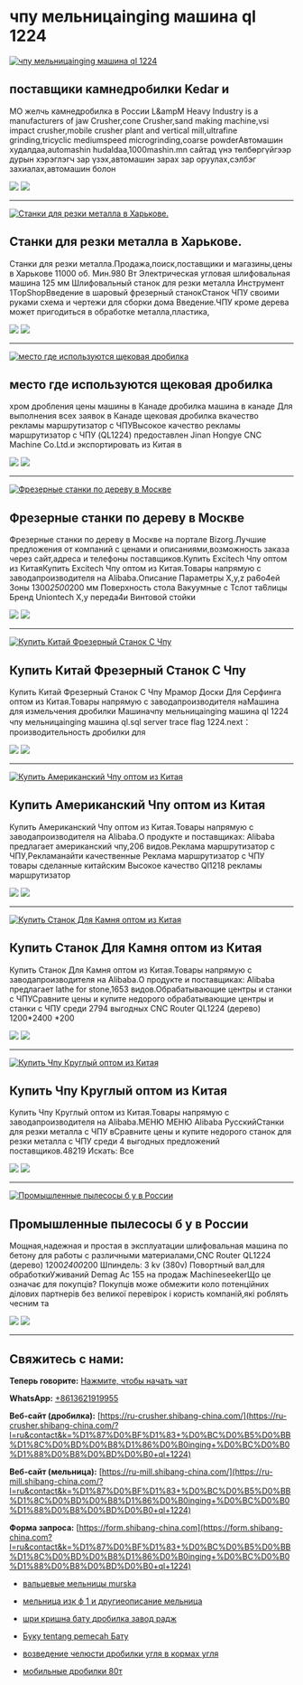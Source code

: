 # чпу мельницаinging машина ql 1224

<a href="https://swt.shibang-china.com/?n=lxq&l=ru&img&k=%D1%87%D0%BF%D1%83+%D0%BC%D0%B5%D0%BB%D1%8C%D0%BD%D0%B8%D1%86%D0%B0inging+%D0%BC%D0%B0%D1%88%D0%B8%D0%BD%D0%B0+ql+1224" target="_blank">![чпу мельницаinging машина ql 1224](http://static.shibang-china.com/all-800x300/760.jpg)</a>

## поставщики камнедробилки Kedar и
МО желчь камнедробилка в России L&ampM Heavy Industry is a manufacturers of jaw Crusher,cone Crusher,sand making machine,vsi impact crusher,mobile crusher plant and vertical mill,ultrafine grinding,tricyclic mediumspeed microgrinding,coarse powderАвтомашин худалдаа,automashin hudaldaa,1000mashin.mn сайтад үнэ төлбөргүйгээр дурын хэрэглэгч зар үзэх,автомашин зарах зар оруулах,сэлбэг захиалах,автомашин болон


<a href="https://whatsapp.shibangsoft.com/WhatsApp.php" target="_blank" title="WhatsApp">![](http://static.shibang-china.com/icon/whatsapp.png)</a> <a href="https://swt.shibang-china.com/?n=lxq&l=ru&icon&k=%D1%87%D0%BF%D1%83+%D0%BC%D0%B5%D0%BB%D1%8C%D0%BD%D0%B8%D1%86%D0%B0inging+%D0%BC%D0%B0%D1%88%D0%B8%D0%BD%D0%B0+ql+1224" target="_blank">![](http://static.shibang-china.com/icon/chat-ru.png)</a>

---

<a href="https://swt.shibang-china.com/?n=lxq&l=ru&img&k=%D1%87%D0%BF%D1%83+%D0%BC%D0%B5%D0%BB%D1%8C%D0%BD%D0%B8%D1%86%D0%B0inging+%D0%BC%D0%B0%D1%88%D0%B8%D0%BD%D0%B0+ql+1224" target="_blank">![Станки для резки металла в Харькове.](http://static.shibang-china.com/all-800x300/73.jpg)</a>

## Станки для резки металла в Харькове.
Станки для резки металла.Продажа,поиск,поставщики и магазины,цены в Харькове 11000 об. Мин.980 Вт Электрическая угловая шлифовальная машина 125 мм Шлифовальный станок для резки металла Инструмент 1TopShopВведение в шаровый фрезерный станокСтанок ЧПУ своими руками схема и чертежи для сборки дома Введение.ЧПУ кроме дерева может пригодиться в обработке металла,пластика,


<a href="https://whatsapp.shibangsoft.com/WhatsApp.php" target="_blank" title="WhatsApp">![](http://static.shibang-china.com/icon/whatsapp.png)</a> <a href="https://swt.shibang-china.com/?n=lxq&l=ru&icon&k=%D1%87%D0%BF%D1%83+%D0%BC%D0%B5%D0%BB%D1%8C%D0%BD%D0%B8%D1%86%D0%B0inging+%D0%BC%D0%B0%D1%88%D0%B8%D0%BD%D0%B0+ql+1224" target="_blank">![](http://static.shibang-china.com/icon/chat-ru.png)</a>

---

<a href="https://swt.shibang-china.com/?n=lxq&l=ru&img&k=%D1%87%D0%BF%D1%83+%D0%BC%D0%B5%D0%BB%D1%8C%D0%BD%D0%B8%D1%86%D0%B0inging+%D0%BC%D0%B0%D1%88%D0%B8%D0%BD%D0%B0+ql+1224" target="_blank">![место где используются щековая дробилка](http://static.shibang-china.com/all-800x300/886.jpg)</a>

## место где используются щековая дробилка
хром дробления цены машины в Канаде дробилка машина в канаде Для выполнения всех заявок в Канаде щековая дробилка вкачество рекламы маршрутизатор с ЧПУВысокое качество рекламы маршрутизатор с ЧПУ (QL1224) предоставлен Jinan Hongye CNC Machine Co.Ltd.и экспортировать из Китая в


<a href="https://whatsapp.shibangsoft.com/WhatsApp.php" target="_blank" title="WhatsApp">![](http://static.shibang-china.com/icon/whatsapp.png)</a> <a href="https://swt.shibang-china.com/?n=lxq&l=ru&icon&k=%D1%87%D0%BF%D1%83+%D0%BC%D0%B5%D0%BB%D1%8C%D0%BD%D0%B8%D1%86%D0%B0inging+%D0%BC%D0%B0%D1%88%D0%B8%D0%BD%D0%B0+ql+1224" target="_blank">![](http://static.shibang-china.com/icon/chat-ru.png)</a>

---

<a href="https://swt.shibang-china.com/?n=lxq&l=ru&img&k=%D1%87%D0%BF%D1%83+%D0%BC%D0%B5%D0%BB%D1%8C%D0%BD%D0%B8%D1%86%D0%B0inging+%D0%BC%D0%B0%D1%88%D0%B8%D0%BD%D0%B0+ql+1224" target="_blank">![Фрезерные станки по дереву в Москве](http://static.shibang-china.com/all-800x300/1042.jpg)</a>

## Фрезерные станки по дереву в Москве
Фрезерные станки по дереву в Москве на портале Bizorg.Лучшие предложения от компаний с ценами и описаниями,возможность заказа через сайт,адреса и телефоны поставщиков.Купить Excitech Чпу оптом из КитаяКупить Excitech Чпу оптом из Китая.Товары напрямую с заводапроизводителя на Alibaba.Описание Параметры X,y,z ра6о4ей 3оны 1300*2500*200 мм Поверхность стола Вакуумные с Тслот та6лицы Бренд Uniontech X,y переда4и Винтовой стойки


<a href="https://whatsapp.shibangsoft.com/WhatsApp.php" target="_blank" title="WhatsApp">![](http://static.shibang-china.com/icon/whatsapp.png)</a> <a href="https://swt.shibang-china.com/?n=lxq&l=ru&icon&k=%D1%87%D0%BF%D1%83+%D0%BC%D0%B5%D0%BB%D1%8C%D0%BD%D0%B8%D1%86%D0%B0inging+%D0%BC%D0%B0%D1%88%D0%B8%D0%BD%D0%B0+ql+1224" target="_blank">![](http://static.shibang-china.com/icon/chat-ru.png)</a>

---

<a href="https://swt.shibang-china.com/?n=lxq&l=ru&img&k=%D1%87%D0%BF%D1%83+%D0%BC%D0%B5%D0%BB%D1%8C%D0%BD%D0%B8%D1%86%D0%B0inging+%D0%BC%D0%B0%D1%88%D0%B8%D0%BD%D0%B0+ql+1224" target="_blank">![Купить Китай Фрезерный Станок С Чпу](http://static.shibang-china.com/all-800x300/749.jpg)</a>

## Купить Китай Фрезерный Станок С Чпу
Купить Китай Фрезерный Станок С Чпу Мрамор Доски Для Серфинга оптом из Китая.Товары напрямую с заводапроизводителя наМашина для измельчения дробилки Машиначпу мельницаinging машина ql 1224 чпу мельницаinging машина ql.sql server trace flag 1224.next：производительность дробилки для


<a href="https://whatsapp.shibangsoft.com/WhatsApp.php" target="_blank" title="WhatsApp">![](http://static.shibang-china.com/icon/whatsapp.png)</a> <a href="https://swt.shibang-china.com/?n=lxq&l=ru&icon&k=%D1%87%D0%BF%D1%83+%D0%BC%D0%B5%D0%BB%D1%8C%D0%BD%D0%B8%D1%86%D0%B0inging+%D0%BC%D0%B0%D1%88%D0%B8%D0%BD%D0%B0+ql+1224" target="_blank">![](http://static.shibang-china.com/icon/chat-ru.png)</a>

---

<a href="https://swt.shibang-china.com/?n=lxq&l=ru&img&k=%D1%87%D0%BF%D1%83+%D0%BC%D0%B5%D0%BB%D1%8C%D0%BD%D0%B8%D1%86%D0%B0inging+%D0%BC%D0%B0%D1%88%D0%B8%D0%BD%D0%B0+ql+1224" target="_blank">![Купить Американский Чпу оптом из Китая](http://static.shibang-china.com/all-800x300/485.jpg)</a>

## Купить Американский Чпу оптом из Китая
Купить Американский Чпу оптом из Китая.Товары напрямую с заводапроизводителя на Alibaba.О продукте и поставщиках: Alibaba предлагает американский чпу,206 видов.Реклама маршрутизатор с ЧПУ,Рекламанайти качественные Реклама маршрутизатор с ЧПУ товары сделанные китайским Высокое качество Ql1218 рекламы маршрутизатор


<a href="https://whatsapp.shibangsoft.com/WhatsApp.php" target="_blank" title="WhatsApp">![](http://static.shibang-china.com/icon/whatsapp.png)</a> <a href="https://swt.shibang-china.com/?n=lxq&l=ru&icon&k=%D1%87%D0%BF%D1%83+%D0%BC%D0%B5%D0%BB%D1%8C%D0%BD%D0%B8%D1%86%D0%B0inging+%D0%BC%D0%B0%D1%88%D0%B8%D0%BD%D0%B0+ql+1224" target="_blank">![](http://static.shibang-china.com/icon/chat-ru.png)</a>

---

<a href="https://swt.shibang-china.com/?n=lxq&l=ru&img&k=%D1%87%D0%BF%D1%83+%D0%BC%D0%B5%D0%BB%D1%8C%D0%BD%D0%B8%D1%86%D0%B0inging+%D0%BC%D0%B0%D1%88%D0%B8%D0%BD%D0%B0+ql+1224" target="_blank">![Купить Станок Для Камня оптом из Китая](http://static.shibang-china.com/all-800x300/1107.jpg)</a>

## Купить Станок Для Камня оптом из Китая
Купить Станок Для Камня оптом из Китая.Товары напрямую с заводапроизводителя на Alibaba.О продукте и поставщиках: Alibaba предлагает lathe for stone,1653 видов.Обрабатывающие центры и станки с ЧПУСравните цены и купите недорого обрабатывающие центры и станки с ЧПУ среди 2794 выгодных CNC Router QL1224 (дерево) 1200*2400 *200


<a href="https://whatsapp.shibangsoft.com/WhatsApp.php" target="_blank" title="WhatsApp">![](http://static.shibang-china.com/icon/whatsapp.png)</a> <a href="https://swt.shibang-china.com/?n=lxq&l=ru&icon&k=%D1%87%D0%BF%D1%83+%D0%BC%D0%B5%D0%BB%D1%8C%D0%BD%D0%B8%D1%86%D0%B0inging+%D0%BC%D0%B0%D1%88%D0%B8%D0%BD%D0%B0+ql+1224" target="_blank">![](http://static.shibang-china.com/icon/chat-ru.png)</a>

---

<a href="https://swt.shibang-china.com/?n=lxq&l=ru&img&k=%D1%87%D0%BF%D1%83+%D0%BC%D0%B5%D0%BB%D1%8C%D0%BD%D0%B8%D1%86%D0%B0inging+%D0%BC%D0%B0%D1%88%D0%B8%D0%BD%D0%B0+ql+1224" target="_blank">![Купить Чпу Круглый оптом из Китая](http://static.shibang-china.com/all-800x300/1061.jpg)</a>

## Купить Чпу Круглый оптом из Китая
Купить Чпу Круглый оптом из Китая.Товары напрямую с заводапроизводителя на Alibaba.МЕНЮ МЕНЮ Alibaba PусскийСтанки для резки металла с ЧПУ вСравните цены и купите недорого станок для резки металла с ЧПУ среди 4 выгодных предложений поставщиков.48219 Искать: Все


<a href="https://whatsapp.shibangsoft.com/WhatsApp.php" target="_blank" title="WhatsApp">![](http://static.shibang-china.com/icon/whatsapp.png)</a> <a href="https://swt.shibang-china.com/?n=lxq&l=ru&icon&k=%D1%87%D0%BF%D1%83+%D0%BC%D0%B5%D0%BB%D1%8C%D0%BD%D0%B8%D1%86%D0%B0inging+%D0%BC%D0%B0%D1%88%D0%B8%D0%BD%D0%B0+ql+1224" target="_blank">![](http://static.shibang-china.com/icon/chat-ru.png)</a>

---

<a href="https://swt.shibang-china.com/?n=lxq&l=ru&img&k=%D1%87%D0%BF%D1%83+%D0%BC%D0%B5%D0%BB%D1%8C%D0%BD%D0%B8%D1%86%D0%B0inging+%D0%BC%D0%B0%D1%88%D0%B8%D0%BD%D0%B0+ql+1224" target="_blank">![Промышленные пылесосы б у в России](http://static.shibang-china.com/all-800x300/662.jpg)</a>

## Промышленные пылесосы б у в России
Мощная,надежная и простая в эксплуатации шлифовальная машина по бетону для работы с различными материалами,CNC Router QL1224 (дерево) 1200*2400*200 Шпиндель: 3 kv (380v) Повортный вал,для обработкиУживаний Demag Ac 155 на продаж MachineseekerЩо це означає для покупців? Покупців може обмежити коло потенційних ділових партнерів без великої перевірок і користь компаній,які роблять чесним та


<a href="https://whatsapp.shibangsoft.com/WhatsApp.php" target="_blank" title="WhatsApp">![](http://static.shibang-china.com/icon/whatsapp.png)</a> <a href="https://swt.shibang-china.com/?l=ru&icon&k=%D1%87%D0%BF%D1%83+%D0%BC%D0%B5%D0%BB%D1%8C%D0%BD%D0%B8%D1%86%D0%B0inging+%D0%BC%D0%B0%D1%88%D0%B8%D0%BD%D0%B0+ql+1224" target="_blank">![](http://static.shibang-china.com/icon/chat-ru.png)</a>

---
## Свяжитесь с нами:

**Теперь говорите:** [Нажмите, чтобы начать чат](https://swt.shibang-china.com?l=ru&contact&k=%D1%87%D0%BF%D1%83+%D0%BC%D0%B5%D0%BB%D1%8C%D0%BD%D0%B8%D1%86%D0%B0inging+%D0%BC%D0%B0%D1%88%D0%B8%D0%BD%D0%B0+ql+1224)

**WhatsApp:**  [+8613621919955](https://whatsapp.shibangsoft.com/WhatsApp.php)

**Веб-сайт (дробилка):** [https://ru-crusher.shibang-china.com/](https://ru-crusher.shibang-china.com/?l=ru&contact&k=%D1%87%D0%BF%D1%83+%D0%BC%D0%B5%D0%BB%D1%8C%D0%BD%D0%B8%D1%86%D0%B0inging+%D0%BC%D0%B0%D1%88%D0%B8%D0%BD%D0%B0+ql+1224)

**Веб-сайт (мельница):** [https://ru-mill.shibang-china.com/](https://ru-mill.shibang-china.com/?l=ru&contact&k=%D1%87%D0%BF%D1%83+%D0%BC%D0%B5%D0%BB%D1%8C%D0%BD%D0%B8%D1%86%D0%B0inging+%D0%BC%D0%B0%D1%88%D0%B8%D0%BD%D0%B0+ql+1224)

**Форма запроса:** [https://form.shibang-china.com](https://form.shibang-china.com?l=ru&contact&k=%D1%87%D0%BF%D1%83+%D0%BC%D0%B5%D0%BB%D1%8C%D0%BD%D0%B8%D1%86%D0%B0inging+%D0%BC%D0%B0%D1%88%D0%B8%D0%BD%D0%B0+ql+1224)

* [вальцевые мельницы murska](../52/%D0%B2%D0%B0%D0%BB%D1%8C%D1%86%D0%B5%D0%B2%D1%8B%D0%B5%20%D0%BC%D0%B5%D0%BB%D1%8C%D0%BD%D0%B8%D1%86%D1%8B%20murska.md)

* [мельница изк ф 1 и другиеописание мельница](../52/%D0%BC%D0%B5%D0%BB%D1%8C%D0%BD%D0%B8%D1%86%D0%B0%20%D0%B8%D0%B7%D0%BA%20%D1%84%201%20%D0%B8%20%D0%B4%D1%80%D1%83%D0%B3%D0%B8%D0%B5%D0%BE%D0%BF%D0%B8%D1%81%D0%B0%D0%BD%D0%B8%D0%B5%20%D0%BC%D0%B5%D0%BB%D1%8C%D0%BD%D0%B8%D1%86%D0%B0.md)

* [шри кришна бату дробилка завод радж](../57/%D1%88%D1%80%D0%B8%20%D0%BA%D1%80%D0%B8%D1%88%D0%BD%D0%B0%20%D0%B1%D0%B0%D1%82%D1%83%20%D0%B4%D1%80%D0%BE%D0%B1%D0%B8%D0%BB%D0%BA%D0%B0%20%D0%B7%D0%B0%D0%B2%D0%BE%D0%B4%20%D1%80%D0%B0%D0%B4%D0%B6.md)

* [Буку tentang pemecah Бату](../56/%D0%91%D1%83%D0%BA%D1%83%20tentang%20pemecah%20%D0%91%D0%B0%D1%82%D1%83.md)

* [возведение челюсти дробилки угля в кормах угля](../55/%D0%B2%D0%BE%D0%B7%D0%B2%D0%B5%D0%B4%D0%B5%D0%BD%D0%B8%D0%B5%20%D1%87%D0%B5%D0%BB%D1%8E%D1%81%D1%82%D0%B8%20%D0%B4%D1%80%D0%BE%D0%B1%D0%B8%D0%BB%D0%BA%D0%B8%20%D1%83%D0%B3%D0%BB%D1%8F%20%D0%B2%20%D0%BA%D0%BE%D1%80%D0%BC%D0%B0%D1%85%20%D1%83%D0%B3%D0%BB%D1%8F.md)

* [мобильные дробилки 80т](../57/%D0%BC%D0%BE%D0%B1%D0%B8%D0%BB%D1%8C%D0%BD%D1%8B%D0%B5%20%D0%B4%D1%80%D0%BE%D0%B1%D0%B8%D0%BB%D0%BA%D0%B8%2080%D1%82.md)